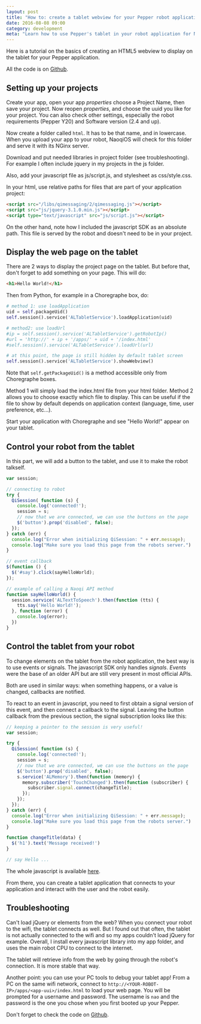 ```yaml
---
layout: post
title: "How to: create a tablet webview for your Pepper robot application"
date: 2016-08-08 09:00
category: development
meta: "Learn how to use Pepper's tablet in your robot application for NaoqiOS 2.4"
---
```


Here is a tutorial on the basics of creating an HTML5 webview to display on the tablet for your Pepper application.

All the code is on [Github](https://github.com/kokorobot/pepper_samples).

## Setting up your projects

Create your app, open your app *properties* choose a Project Name, then save your project. Now reopen *properties*, and choose the uuid you like for your project. You can also check other settings, especially the robot requirements (Pepper Y20) and Software version (2.4 and up).

Now create a folder called `html`. It has to be that name, and in lowercase. When you upload your app to your robot, NaoqiOS will check for this folder and serve it with its NGinx server.

Download and put needed libraries in project folder (see troubleshooting). For example I often include jquery in my projects in the js folder.

Also, add your javascript file as js/script.js, and stylesheet as css/style.css.

In your html, use relative paths for files that are part of your application project:

``` html
<script src="/libs/qimessaging/2/qimessaging.js"></script>
<script src="js/jquery-3.1.0.min.js"></script>
<script type="text/javascript" src="js/script.js"></script>
```

On the other hand, note how I included the javascript SDK as an absolute path. This file is served by the robot and doesn't need to be in your project.

## Display the web page on the tablet

There are 2 ways to display the project page on the tablet. But before that, don't forget to add something on your page. This will do:

``` html
<h1>Hello World!</h1>
```

Then from Python, for example in a Choregraphe box, do:

```python
# method 1: use loadApplication
uid = self.packageUid()
self.session().service('ALTabletService').loadApplication(uid)

# method2: use loadUrl
#ip = self.session().service('ALTabletService').getRobotIp()
#url = 'http://' + ip + '/apps/' + uid + '/index.html'
#self.session().service('ALTabletService').loadUrl(url)

# at this point, the page is still hidden by default tablet screen
self.session().service('ALTabletService').showWebview()
```

Note that `self.getPackageUid()` is a method accessible only from Choregraphe boxes.

Method 1 will simply load the index.html file from your html folder. Method 2 allows you to choose exactly which file to display. This can be useful if the file to show by default depends on application context (language, time, user preference, etc...).

Start your application with Choregraphe and see "Hello World!" appear on your tablet.

## Control your robot from the tablet

In this part, we will add a button to the tablet, and use it to make the robot talkself.

```javascript
var session;

// connecting to robot
try {
  QiSession( function (s) {
    console.log('connected!');
    session = s;
    // now that we are connected, we can use the buttons on the page
    $('button').prop('disabled', false);
  });
} catch (err) {
  console.log("Error when initializing QiSession: " + err.message);
  console.log("Make sure you load this page from the robots server.")
}

// event callback
$(function () {
  $('#say').click(sayHelloWorld);
});

// example of calling a Naoqi API method
function sayHelloWorld() {
  session.service('ALTextToSpeech').then(function (tts) {
    tts.say('Hello World!');
  }, function (error) {
    console.log(error);
  })
}
```

## Control the tablet from your robot

To change elements on the tablet from the robot application, the best way is to use events or signals. The javascript SDK only handles *signals*. *Events* were the base of an older API but are still very present in most official APIs.

Both are used in similar ways: when something happens, or a value is changed, callbacks are notified.

To react to an event in javascript, you need to first obtain a signal version of this event, and then connect a callback to the signal. Leaving the button callback from the previous section, the signal subscription looks like this:

```javascript
// keeping a pointer to the session is very useful!
var session;

try {
  QiSession( function (s) {
    console.log('connected!');
    session = s;
    // now that we are connected, we can use the buttons on the page
    $('button').prop('disabled', false);
    s.service('ALMemory').then(function (memory) {
      memory.subscriber('TouchChanged').then(function (subscriber) {
        subscriber.signal.connect(changeTitle);
      });
    });
  });
} catch (err) {
  console.log("Error when initializing QiSession: " + err.message);
  console.log("Make sure you load this page from the robots server.")
}

function changeTitle(data) {
  $('h1').text('Message received!')
}

// say Hello ...
```

The whole javascript is available [here](https://github.com/kokorobot/pepper_samples/blob/master/tablet_sample/html/js/script.js).

From there, you can create a tablet application that connects to your application and interact with the user and the robot easily.

## Troubleshooting

Can't load jQuery or elements from the web? When you connect your robot to the wifi, the tablet connects as well. But I found out that often, the tablet is not actually connected to the wifi and so my apps couldn't load jQuery for example. Overall, I install every javascript library into my app folder, and uses the main robot CPU to connect to the internet.

The tablet will retrieve info from the web by going through the robot's connection. It is more stable that way.

Another point: you can use your PC tools to debug your tablet app! From a PC on the same wifi network, connect to `http://<YOUR-ROBOT-IP>/apps/<app-uui>/index.html` to load your web page. You will be prompted for a username and password. The username is `nao` and the password is the one you chose when you first booted up your Pepper.

Don't forget to check the code on [Github](https://github.com/kokorobot/pepper_samples).
